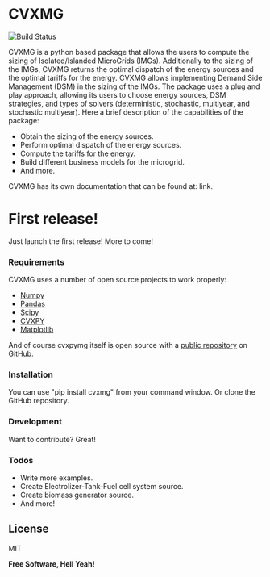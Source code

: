 # CVXMG

[![Build Status](https://travis-ci.org/joemccann/dillinger.svg?branch=master)](https://www.facebook.com/oviedojuancarlos)

CVXMG is a python based package that allows the users to compute the sizing of Isolated/Islanded MicroGrids (IMGs). Additionally to the sizing of the IMGs, CVXMG returns the optimal dispatch of the energy sources and the optimal tariffs for the energy. CVXMG allows implementing Demand Side Management (DSM) in the sizing of the IMGs. The package uses a plug and play approach, allowing its users to choose energy sources, DSM strategies, and types of solvers (deterministic, stochastic, multiyear, and stochastic multiyear). Here a brief description of the capabilities of the package:   

  - Obtain the sizing of the energy sources.
  - Perform optimal dispatch of the energy sources.
  - Compute the tariffs for the energy. 
  - Build different business models for the microgrid.
  - And more.

CVXMG has its own documentation that can be found at: link. 

# First release!

Just launch the first release! More to come!

### Requirements

CVXMG uses a number of open source projects to work properly:

* [Numpy](https://numpy.org/) 
* [Pandas](https://pandas.pydata.org/)
* [Scipy](https://www.scipy.org/)
* [CVXPY](https://www.cvxpy.org/)
* [Matplotlib](https://matplotlib.org/)

And of course cvxpymg itself is open source with a [public repository](https://github.com/juancaoviedo/cvxmg/tree/master)
 on GitHub.

### Installation

You can use "pip install cvxmg" from your command window. Or clone the GitHub repository.


### Development

Want to contribute? Great!



### Todos

 - Write more examples.
 - Create Electrolizer-Tank-Fuel cell system source.
 - Create biomass generator source.
 - And more!

License
----

MIT


**Free Software, Hell Yeah!**
